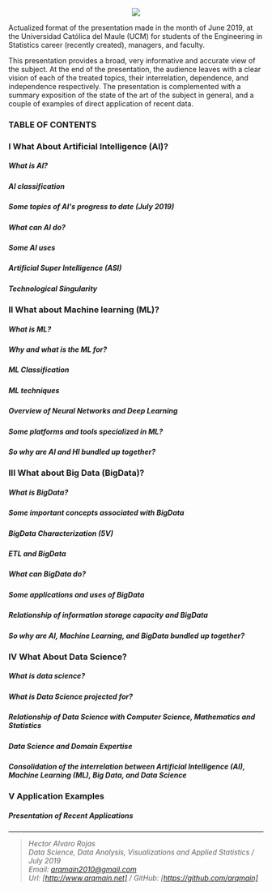 <span style="display:block;text-align:center">![](https://www.arqmain.net/GITHUBE/Images/DScience2.png)
</span>

Actualized format of the presentation made in the month of June 2019, at the Universidad Católica del Maule (UCM) for students of the Engineering in Statistics career (recently created), managers, and faculty.

This presentation provides a broad, very informative and accurate view of the subject. At the end of the presentation, the audience leaves with a clear vision of each of the treated topics, their interrelation, dependence, and independence respectively. The presentation is complemented with a summary exposition of the state of the art of the subject in general, and a couple of examples of direct application of recent data.

### TABLE OF CONTENTS

### I What About Artificial Intelligence (AI)?
##### What is AI?
##### AI classification
##### Some topics of AI's progress to date (July 2019)
##### What can AI do?
##### Some AI uses
##### Artificial Super Intelligence (ASI)
##### Technological Singularity

### II What about Machine learning (ML)?
##### What is ML?
##### Why and what is the ML for?
##### ML Classification
##### ML techniques
##### Overview of Neural Networks and Deep Learning
##### Some platforms and tools specialized in ML?
##### So why are AI and HI bundled up together?

### III What about Big Data (BigData)?
##### What is BigData?
##### Some important concepts associated with BigData
##### BigData Characterization (5V)
##### ETL and BigData
##### What can BigData do?
##### Some applications and uses of BigData
##### Relationship of information storage capacity and BigData
##### So why are AI, Machine Learning, and BigData bundled up together?

### IV What About Data Science?
##### What is data science?
##### What is Data Science projected for?
##### Relationship of Data Science with Computer Science, Mathematics and Statistics
##### Data Science and Domain Expertise
##### Consolidation of the interrelation between Artificial Intelligence (AI), Machine Learning (ML), Big Data, and Data Science

### V Application Examples
##### Presentation of Recent Applications

<hr>

><i>Hector Alvaro Rojas<br>
>Data Science, Data Analysis, Visualizations and Applied Statistics / July 2019<br>
>Email: <arqmain2010@gmail.com> <br>
>Url: [http://www.arqmain.net]   /   GitHub: [https://github.com/arqmain]</i>

